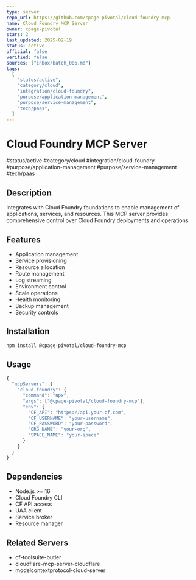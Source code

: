 ```yaml
---
type: server
repo_url: https://github.com/cpage-pivotal/cloud-foundry-mcp
name: Cloud Foundry MCP Server
owner: cpage-pivotal
stars: 2
last_updated: 2025-02-19
status: active
official: false
verified: false
sources: ["inbox/batch_006.md"]
tags:
  [
    "status/active",
    "category/cloud",
    "integration/cloud-foundry",
    "purpose/application-management",
    "purpose/service-management",
    "tech/paas",
  ]
---
```


# Cloud Foundry MCP Server

#status/active #category/cloud #integration/cloud-foundry #purpose/application-management #purpose/service-management #tech/paas

## Description

Integrates with Cloud Foundry foundations to enable management of applications, services, and resources. This MCP server provides comprehensive control over Cloud Foundry deployments and operations.

## Features

- Application management
- Service provisioning
- Resource allocation
- Route management
- Log streaming
- Environment control
- Scale operations
- Health monitoring
- Backup management
- Security controls

## Installation

```bash
npm install @cpage-pivotal/cloud-foundry-mcp
```

## Usage

```javascript
{
  "mcpServers": {
    "cloud-foundry": {
      "command": "npx",
      "args": ["@cpage-pivotal/cloud-foundry-mcp"],
      "env": {
        "CF_API": "https://api.your-cf.com",
        "CF_USERNAME": "your-username",
        "CF_PASSWORD": "your-password",
        "ORG_NAME": "your-org",
        "SPACE_NAME": "your-space"
      }
    }
  }
}
```

## Dependencies

- Node.js >= 16
- Cloud Foundry CLI
- CF API access
- UAA client
- Service broker
- Resource manager

## Related Servers

- cf-toolsuite-butler
- cloudflare-mcp-server-cloudflare
- modelcontextprotocol-cloud-server
